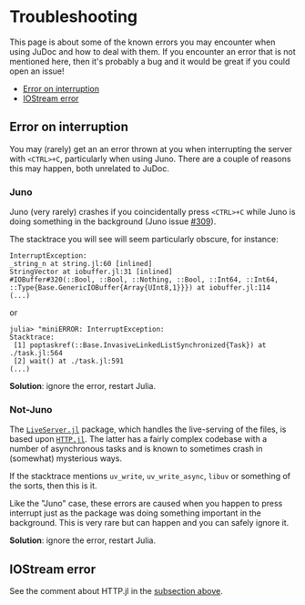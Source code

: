 # Troubleshooting

This page is about some of the known errors you may encounter when using JuDoc and how to deal with them.
If you encounter an error that is not mentioned here, then it's probably a bug and it would be great if you could open an issue!

* [Error on interruption](#Error-on-interruption-1)
* [IOStream error](#IOStream-error-1)


## Error on interruption

You may (rarely) get an an error thrown at you when interrupting the server with `<CTRL>+C`, particularly when using Juno.
There are a couple of reasons this may happen, both unrelated to JuDoc.

### Juno

Juno (very rarely) crashes if you coincidentally press `<CTRL>+C` while Juno is doing something in the background (Juno issue [#309](https://github.com/JunoLab/Juno.jl/issues/309)).

The stacktrace you will see will seem particularly obscure, for instance:

```
InterruptException:
_string_n at string.jl:60 [inlined]
StringVector at iobuffer.jl:31 [inlined]
#IOBuffer#320(::Bool, ::Bool, ::Nothing, ::Bool, ::Int64, ::Int64, ::Type{Base.GenericIOBuffer{Array{UInt8,1}}}) at iobuffer.jl:114
(...)
```

or

```
julia> "miniERROR: InterruptException:
Stacktrace:
 [1] poptaskref(::Base.InvasiveLinkedListSynchronized{Task}) at ./task.jl:564
 [2] wait() at ./task.jl:591
(...)
```

**Solution**: ignore the error, restart Julia.

### Not-Juno

The [`LiveServer.jl`](https://github.com/asprionj/LiveServer.jl) package, which handles the live-serving of the files, is based upon [`HTTP.jl`](https://github.com/asprionj/LiveServer.jl).
The latter has a fairly complex codebase with a number of asynchronous tasks and is known to sometimes crash in (somewhat) mysterious ways.

If the stacktrace mentions `uv_write`, `uv_write_async`, `libuv` or something of the sorts, then this is it.

Like the "Juno" case, these errors are caused when you happen to press interrupt just as the package was doing something important in the background.
This is very rare but can happen and you can safely ignore it.

**Solution**: ignore the error, restart Julia.


## IOStream error

See the comment about HTTP.jl in the [subsection above](#Not-Juno-1).
